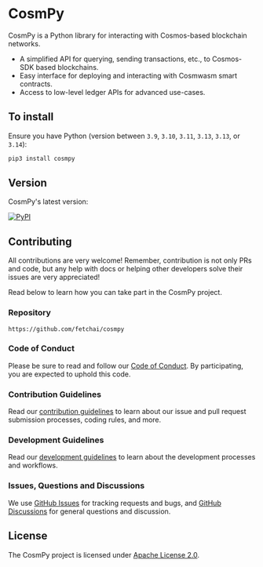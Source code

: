 # CosmPy

CosmPy is a Python library for interacting with Cosmos-based blockchain networks.

* A simplified API for querying, sending transactions, etc., to Cosmos-SDK based blockchains. 
* Easy interface for deploying and interacting with Cosmwasm smart contracts.
* Access to low-level ledger APIs for advanced use-cases.

## To install

Ensure you have Python (version between `3.9`, `3.10`, `3.11`, `3.13`, `3.13`, or `3.14`):

``` bash
pip3 install cosmpy
```

## Version

CosmPy's latest version:

<a href="https://img.shields.io/pypi/v/cosmpy" target="_blank"><img alt="PyPI" src="https://img.shields.io/pypi/v/cosmpy" /></a>

## Contributing

All contributions are very welcome! Remember, contribution is not only PRs and code, but any help with docs or helping other developers solve their issues are very appreciated!

Read below to learn how you can take part in the CosmPy project.

### Repository

```
https://github.com/fetchai/cosmpy
```

### Code of Conduct

Please be sure to read and follow our [Code of Conduct][coc]. By participating, you are expected to uphold this code.

### Contribution Guidelines

Read our [contribution guidelines][contributing] to learn about our issue and pull request submission processes, coding rules, and more.

### Development Guidelines

Read our [development guidelines][developing] to learn about the development processes and workflows.

### Issues, Questions and Discussions

We use [GitHub Issues][issues] for tracking requests and bugs, and [GitHub Discussions][discussion] for general questions and discussion.

## License

The CosmPy project is licensed under [Apache License 2.0][license].

[contributing]: https://github.com/fetchai/cosmpy/blob/main/CONTRIBUTING.md
[developing]: https://github.com/fetchai/cosmpy/blob/main/DEVELOPING.md
[coc]: https://github.com/fetchai/cosmpy/blob/main/CODE_OF_CONDUCT.md
[discussion]: https://github.com/fetchai/cosmpy/discussions
[issues]: https://github.com/fetchai/cosmpy/issues
[license]: https://github.com/fetchai/cosmpy/blob/main/LICENSE
